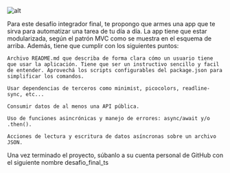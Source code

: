 ![alt](https://camo.githubusercontent.com/e626a3184b2b44cc1fa11355402abf1443bf38db159420c8e46c47711c34c6ce/68747470733a2f2f692e706f7374696d672e63632f4d474666517058372f6465736166696f2e706e67)


Para este desafío integrador final, te propongo que armes una app que te sirva para automatizar una tarea de tu día a día. La app tiene que estar modularizada, según el patrón MVC como se muestra en el esquema de arriba. Además, tiene que cumplir con los siguientes puntos:

    Archivo README.md que describa de forma clara cómo un usuario tiene que usar la aplicación. Tiene que ser un instructivo sencillo y facil de entender. Aprovechá los scripts configurables del package.json para simplificar los comandos.

    Usar dependencias de terceros como minimist, picocolors, readline-sync, etc...
    
    Consumir datos de al menos una API pública.
    
    Uso de funciones asincrónicas y manejo de errores: async/await y/o .then().
    
    Acciones de lectura y escritura de datos asíncronas sobre un archivo JSON.

Una vez terminado el proyecto, súbanlo a su cuenta personal de GitHub con el siguiente nombre desafio_final_ts